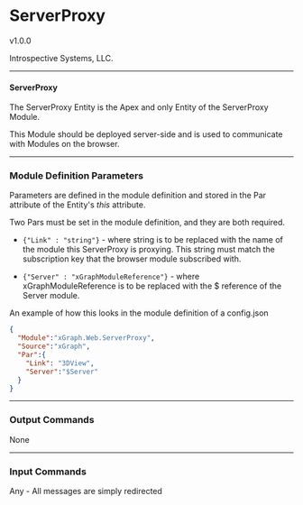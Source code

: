 # ServerProxy 

v1.0.0

Introspective Systems, LLC.


---
#### ServerProxy

The ServerProxy Entity is the Apex and only Entity of the ServerProxy Module.

This Module should be deployed server-side and is used to communicate with Modules on the browser.


---

### Module Definition Parameters

Parameters are defined in the module definition and stored in the Par attribute 
of the Entity's _this_ attribute.

Two Pars must be set in the module definition, and they are both required. 

- `{"Link" : "string"}`  - where string is to be replaced with the name of the module this ServerProxy is
proxying. This string must match the subscription key that the browser module subscribed with.

- `{"Server" : "xGraphModuleReference"}`  - where xGraphModuleReference is to be replaced with the $ reference
of the Server module.

An example of how this looks in the module definition of a config.json

``` json
{
  "Module":"xGraph.Web.ServerProxy",
  "Source":"xGraph",
  "Par":{
    "Link": "3DView",
    "Server":"$Server"
  }
}
```

---

### Output Commands

None


---

### Input Commands

Any - All messages are simply redirected